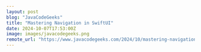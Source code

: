 ```yaml
---
layout: post
blog: "JavaCodeGeeks"
title: "Mastering Navigation in SwiftUI"
date: 2024-10-07T17:53:00Z
image: images/javacodegeeks.png
remote_url: "https://www.javacodegeeks.com/2024/10/mastering-navigation-in-swiftui.html"
---
```

